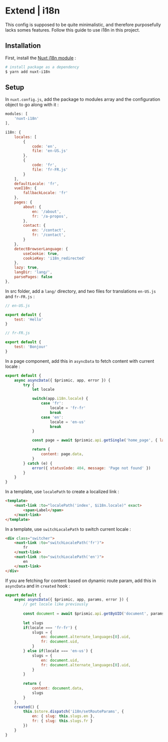 # Extend | i18n

This config is supposed to be quite minimalistic, and therefore purposefully lacks somes features. Follow this guide to use i18n in this project.

## Installation

First, install the [Nuxt i18n module](https://github.com/nuxt-community/nuxt-i18n) :

```bash
# install package as a dependency
$ yarn add nuxt-i18n
```

## Setup

In `nuxt.config.js`, add the package to modules array and the configuration object to go along with it :

```js
modules: [
	'nuxt-i18n'
],

i18n: {
	locales: [
		{
			code: 'en',
			file: 'en-US.js'
  		},
		{
			code: 'fr',
			file: 'fr-FR.js'
		}
	],
	defaultLocale: 'fr',
	vueI18n: {
		fallbackLocale: 'fr'
	},
	pages: {
		about: {
			en: '/about',
			fr: '/a-propos',
		},
		contact: {
			en: '/contact',
			fr: '/contact',
		}
	},
	detectBrowserLanguage: {
		useCookie: true,
		cookieKey: 'i18n_redirected'
	},
	lazy: true,
	langDir: 'lang/',
	parsePages: false
},
```

In src folder, add a `lang/` directory, and two files for translations `en-US.js` and `fr-FR.js`  :

```js
// en-US.js

export default {
	test: 'Hello'
}
```

```js
// fr-FR.js

export default {
	test: 'Bonjour'
}
```

In a page component, add this in `asyncData` to fetch content with current locale : 

```js
export default {
	async asyncData({ $prismic, app, error }) {
		try {
			let locale

			switch(app.i18n.locale) {
				case 'fr':
					locale = 'fr-fr'
					break
				case 'en':
					locale = 'en-us'
					break
			}

			const page = await $prismic.api.getSingle('home_page', { lang: locale })

			return {
				content: page.data,
			}
		} catch (e) {
			error({ statusCode: 404, message: 'Page not found' })
		}
	}
}
```

In a template, use `localePath` to create a localized link :

```html
<template>
	<nuxt-link :to="localePath('index', $i18n.locale)" exact>
		<span>Label</span>
	</nuxt-link>
</template>
```

In a template, use `switchLocalePath` to switch current locale :

```html
<div class="switcher">
	<nuxt-link :to="switchLocalePath('fr')">
		fr
	</nuxt-link>
	<nuxt-link :to="switchLocalePath('en')">
		en
	</nuxt-link>
</div>
```

If you are fetching for content based on dynamic route param, add this in `asyncData` and  in `created` hook :

```js
export default {
	async asyncData({ $prismic, app, params, error }) {
		// get locale like previously
	
		const document = await $prismic.api.getByUID('document', params.slug, { lang: locale })
	
		let slugs
		if(locale === 'fr-fr') {
			slugs = {
				en: document.alternate_languages[0].uid,
				fr: document.uid,
			}
		} else if(locale === 'en-us') {
			slugs = {
				en: document.uid,
				fr: document.alternate_languages[0].uid,
			}
		}
	
		return {
			content: document.data,
			slugs
		}
	},
	created() {
		this.$store.dispatch('i18n/setRouteParams', {
			en: { slug: this.slugs.en },
			fr: { slug: this.slugs.fr }
		})
	}
}
```

